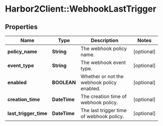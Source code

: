 # Harbor2Client::WebhookLastTrigger

## Properties
Name | Type | Description | Notes
------------ | ------------- | ------------- | -------------
**policy_name** | **String** | The webhook policy name. | [optional] 
**event_type** | **String** | The webhook event type. | [optional] 
**enabled** | **BOOLEAN** | Whether or not the webhook policy enabled. | [optional] 
**creation_time** | **DateTime** | The creation time of webhook policy. | [optional] 
**last_trigger_time** | **DateTime** | The last trigger time of webhook policy. | [optional] 


